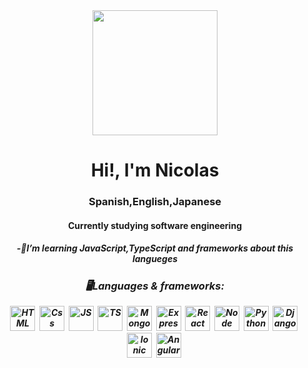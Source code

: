 <div id="header" align="center">
  <img src="https://media.giphy.com/media/2IudUHdI075HL02Pkk/giphy.gif" width="200"/>
  <h1 align="center">Hi!, I'm Nicolas</h1>
  <h3 >Spanish,English,Japanese</h3>
</div>

<div align="center">

  <h4>Currently studying software engineering</h4>
</div>

<h5 align="center">-🌱I’m learning JavaScript,TypeScript and frameworks about this langueges<h5/>


<!--
**nicovidal/nicovidal** is a ✨ _special_ ✨ repository because its `README.md` (this file) appears on your GitHub profile.

Here are some ideas to get you started:

- ...
🌱
- 👯 I’m looking to collaborate on ...
- 🤔 I’m looking for help with ...
- 💬 Ask me about ...
- 📫 How to reach me: ...
- 😄 Pronouns: ...
- ⚡ Fun fact: ...
-->

<div align="center">
  <h3>🖥️Languages & frameworks:</h3>
  <img src="https://cdn.jsdelivr.net/gh/devicons/devicon/icons/html5/html5-original.svg" title="HTML" alt="HTML" width="40"height="40"/>&nbsp;
  <img src="https://cdn.jsdelivr.net/gh/devicons/devicon/icons/css3/css3-original.svg" title="Css" alt="Css" width="40"height="40"/>&nbsp;
  <img src="https://cdn.jsdelivr.net/gh/devicons/devicon/icons/javascript/javascript-original.svg" title="JS" alt="JS" width="40"height="40"/>&nbsp;
  <img src="https://cdn.jsdelivr.net/gh/devicons/devicon/icons/typescript/typescript-original.svg" title="TS" alt="TS" width="40"height="40"/>&nbsp;
  <img src="https://cdn.jsdelivr.net/gh/devicons/devicon/icons/mongodb/mongodb-original.svg"title="MongoDB" alt="MongoDB" width="40"height="40"/>&nbsp;
  <img src="https://cdn.jsdelivr.net/gh/devicons/devicon/icons/express/express-original.svg"  title="Express" alt="Express" width="40"height="40"/>&nbsp;
  <img src="https://cdn.jsdelivr.net/gh/devicons/devicon/icons/react/react-original.svg" title="React" alt="React" width="40"height="40"/>&nbsp;
  <img src="https://cdn.jsdelivr.net/gh/devicons/devicon/icons/nodejs/nodejs-plain-wordmark.svg" title="Node" alt="Node" width="40"height="40"/>&nbsp;
  <img src="https://cdn.jsdelivr.net/gh/devicons/devicon/icons/python/python-original.svg" title="Python" alt="Python" width="40"height="40"/>&nbsp;
  <img src="https://cdn.jsdelivr.net/gh/devicons/devicon/icons/django/django-plain.svg" title="Django" alt="Django" width="40"height="40"/>&nbsp;
  <img src="https://cdn.jsdelivr.net/gh/devicons/devicon/icons/ionic/ionic-original.svg" title="Ionic" alt="Ionic" width="40"height="40"/>&nbsp;
  <img src="https://cdn.jsdelivr.net/gh/devicons/devicon/icons/angularjs/angularjs-original.svg" title="Angular" alt="Angular" width="40"height="40"/>&nbsp;

</div>
